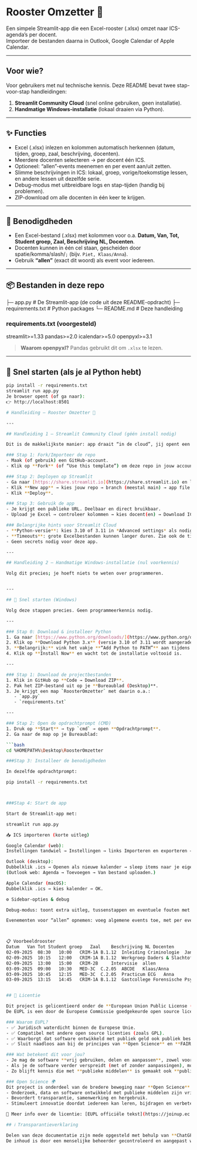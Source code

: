 # Rooster Omzetter 📅

Een simpele Streamlit-app die een Excel-rooster (.xlsx) omzet naar ICS-agenda’s per docent.  
Importeer de bestanden daarna in Outlook, Google Calendar of Apple Calendar.

---

## Voor wie?

Voor gebruikers met nul technische kennis. Deze README bevat twee stap-voor-stap handleidingen:

1. **Streamlit Community Cloud** (snel online gebruiken, geen installatie).  
2. **Handmatige Windows-installatie** (lokaal draaien via Python).

---

## ✨ Functies

- Excel (.xlsx) inlezen en kolommen automatisch herkennen (datum, tijden, groep, zaal, beschrijving, docenten).
- Meerdere docenten selecteren → per docent één ICS.
- Optioneel: “allen”-events meenemen en per event aan/uit zetten.
- Slimme beschrijvingen in ICS: lokaal, groep, vorige/toekomstige lessen, en andere lessen uit dezelfde serie.
- Debug-modus met uitbreidbare logs en stap-tijden (handig bij problemen).
- ZIP-download om alle docenten in één keer te krijgen.

---

## 🧰 Benodigdheden

- Een Excel-bestand (.xlsx) met kolommen voor o.a. **Datum, Van, Tot, Student groep, Zaal, Beschrijving NL, Docenten**.  
- Docenten kunnen in één cel staan, gescheiden door spatie/komma/slash/`;` (bijv. `Piet, Klaas/Anna`).  
- Gebruik **“allen”** (exact dit woord) als event voor iedereen.

---

## 📦 Bestanden in deze repo

├─ app.py # De Streamlit-app (de code uit deze README-opdracht)
├─ requirements.txt # Python packages
└─ README.md # Deze handleiding

### requirements.txt (voorgesteld)
streamlit>=1.33
pandas>=2.0
icalendar>=5.0
openpyxl>=3.1


> **Waarom openpyxl?** Pandas gebruikt dit om `.xlsx` te lezen.

---

## 🚀 Snel starten (als je al Python hebt)

```bash
pip install -r requirements.txt
streamlit run app.py
Je browser opent (of ga naar):
👉 http://localhost:8501

# Handleiding – Rooster Omzetter 📅

---

## Handleiding 1 – Streamlit Community Cloud (géén install nodig)

Dit is de makkelijkste manier: app draait “in de cloud”, jij opent een link.

### Stap 1: Fork/Importeer de repo
- Maak (of gebruik) een GitHub-account.  
- Klik op **Fork** (of “Use this template”) om deze repo in jouw account te plaatsen.

### Stap 2: Deployen op Streamlit
- Ga naar [https://share.streamlit.io](https://share.streamlit.io) en log in met GitHub.  
- Klik **New app** → kies jouw repo → branch (meestal main) → app file: `app.py`.  
- Klik **Deploy**.

### Stap 3: Gebruik de app
- Je krijgt een publieke URL. Deelbaar en direct bruikbaar.  
- Upload je Excel → controleer kolommen → kies docent(en) → Download ICS of ZIP.

### Belangrijke hints voor Streamlit Cloud
- **Python-versie**: kies 3.10 of 3.11 in *Advanced settings* als nodig.  
- **Timeouts**: grote Excelbestanden kunnen langer duren. Zie ook de timeout-tips onderaan in de app.  
- Geen secrets nodig voor deze app.  

---

## Handleiding 2 – Handmatige Windows-installatie (nul voorkennis)

Volg dit precies; je hoeft niets te weten over programmeren.


---

## 🚀 Snel starten (Windows)

Volg deze stappen precies. Geen programmeerkennis nodig.  

---

### Stap 0: Download & installeer Python
1. Ga naar [https://www.python.org/downloads/](https://www.python.org/downloads/).  
2. Klik op **Download Python 3.x** (versie 3.10 of 3.11 wordt aangeraden).  
3. **Belangrijk:** vink het vakje **“Add Python to PATH”** aan tijdens de installatie.  
4. Klik op **Install Now** en wacht tot de installatie voltooid is.  

---

### Stap 1: Download de projectbestanden
1. Klik in GitHub op **Code → Download ZIP**.  
2. Pak het ZIP-bestand uit op je **Bureaublad (Desktop)**.  
3. Je krijgt een map `RoosterOmzetter` met daarin o.a.:
   - `app.py`  
   - `requirements.txt`  

---

### Stap 2: Open de opdrachtprompt (CMD)
1. Druk op **Start** → typ `cmd` → open **Opdrachtprompt**.  
2. Ga naar de map op je Bureaublad:  

```bash
cd %HOMEPATH%\Desktop\RoosterOmzetter

###Stap 3: Installeer de benodigdheden

In dezelfde opdrachtprompt:

pip install -r requirements.txt



###Stap 4: Start de app

Start de Streamlit-app met:

streamlit run app.py

📥 ICS importeren (korte uitleg)

Google Calendar (web):
Instellingen tandwiel → Instellingen → links Importeren en exporteren → Bestand importeren → kies .ics → kies kalender → Importeren.

Outlook (desktop):
Dubbelklik .ics → Openen als nieuwe kalender → sleep items naar je eigen kalender, of Opslaan & sluiten.
(Outlook web: Agenda → Toevoegen → Van bestand uploaden.)

Apple Calendar (macOS):
Dubbelklik .ics → kies kalender → OK.

⚙️ Sidebar-opties & debug

Debug-modus: toont extra uitleg, tussenstappen en eventuele fouten met stacktrace.

Evenementen voor “allen” opnemen: voeg algemene events toe, met per event een checkbox om op te nemen/uitsluiten.



📋 Voorbeeldrooster 
Datum	Van	Tot	Student groep	Zaal	Beschrijving NL	Docenten
02-09-2025	08:30	10:00	CRIM-1A	B.1.12	Inleiding Criminologie	Jan
02-09-2025	10:15	12:00	CRIM-1A	B.1.12	Werkgroep Daders & Slachtoffers	Kees, Anna
02-09-2025	13:00	15:00	CRIM-2B		Intervisie	allen
03-09-2025	09:00	10:30	MED-3C	C.2.05	ABCDE	Klaas/Anna
03-09-2025	10:45	12:15	MED-3C	C.2.05	Practicum ECG	Anna
03-09-2025	13:15	14:45	CRIM-1A	B.1.12	Gastcollege Forensische Psychiatrie	Joost


## 📄 Licentie

Dit project is gelicentieerd onder de **European Union Public License (EUPL)**.  
De EUPL is een door de Europese Commissie goedgekeurde open source licentie, speciaal ontworpen voor software die met **publieke middelen** ontwikkeld is en teruggegeven wordt aan de samenleving.

### Waarom EUPL?
- ✅ Juridisch waterdicht binnen de Europese Unie.  
- ✅ Compatibel met andere open source licenties (zoals GPL).  
- ✅ Waarborgt dat software ontwikkeld met publiek geld ook publiek beschikbaar blijft.  
- ✅ Sluit naadloos aan bij de principes van **Open Science** en **FAIR data/software** (Findable, Accessible, Interoperable, Reusable).  

### Wat betekent dit voor jou?
- Je mag de software **vrij gebruiken, delen en aanpassen**, zowel voor persoonlijke als commerciële doeleinden.  
- Als je de software verder verspreidt (met of zonder aanpassingen), moet dit onder dezelfde EUPL-licentie gebeuren.  
- Zo blijft kennis die met **publieke middelen** is gemaakt ook **publiek eigendom**.  

### Open Science 🌍
Dit project is onderdeel van de bredere beweging naar **Open Science**:  
- Onderzoek, data en software ontwikkeld met publieke middelen zijn vrij toegankelijk.  
- Bevordert transparantie, samenwerking en hergebruik.  
- Stimuleert innovatie doordat iedereen kan leren, bijdragen en verbeteren.  

📖 Meer info over de licentie: [EUPL officiële tekst](https://joinup.ec.europa.eu/collection/eupl/eupl-text-eupl-12)  

## ℹ️ Transparantieverklaring

Delen van deze documentatie zijn mede opgesteld met behulp van **ChatGPT (AI-taalmodel van OpenAI)**.  
De inhoud is door een menselijke beheerder gecontroleerd en aangepast waar nodig.  
